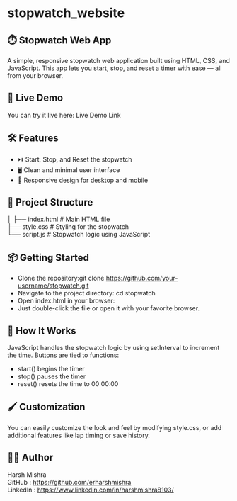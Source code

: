 # stopwatch_website

## ⏱️ Stopwatch Web App
A simple, responsive stopwatch web application built using HTML, CSS, and JavaScript. This app lets you start, stop, and reset a timer with ease — all from your browser.

## 🚀 Live Demo
You can try it live here: Live Demo Link <!-- Replace # with your live site URL if hosted -->

## 🛠️ Features
- ⏯️ Start, Stop, and Reset the stopwatch
- 🖥️ Clean and minimal user interface
- 📱 Responsive design for desktop and mobile

## 📂 Project Structure
│
├── index.html       # Main HTML file <br>
├── style.css        # Styling for the stopwatch <br>
└── script.js        # Stopwatch logic using JavaScript <br>

## 📦 Getting Started
- Clone the repository:git clone https://github.com/your-username/stopwatch.git
- Navigate to the project directory: cd stopwatch
- Open index.html in your browser:
- Just double-click the file or open it with your favorite browser.

## 🧠 How It Works
JavaScript handles the stopwatch logic by using setInterval to increment the time.
Buttons are tied to functions:
- start() begins the timer
- stop() pauses the timer
- reset() resets the time to 00:00:00

## 🖌️ Customization
You can easily customize the look and feel by modifying style.css, or add additional features like lap timing or save history.

## 👨‍💻 Author
Harsh Mishra <br>
GitHub : https://github.com/erharshmishra <br>
LinkedIn : https://www.linkedin.com/in/harshmishra8103/ <br>
